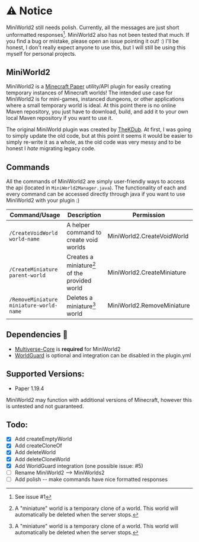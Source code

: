 # ⚠️ Notice

MiniWorld2 still needs polish. Currently, all the messages are just short unformatted responses[^1]. MiniWorld2
also has not been tested that much. If you find a bug or mistake, please open an issue pointing it out! :)
I'll be honest, I don't really expect anyone to use this, but I will still be using this myself for personal
projects.

[^1]: See issue #1

## MiniWorld2

MiniWorld2 is a [Minecraft Paper](https://papermc.io/) utility/API plugin for easily creating temporary instances of Minecraft worlds!
The intended use case for MiniWorld2 is for mini-games, instanced dungeons, or other applications where
a small temporary world is ideal. At this point there is no online Maven repository, you just have to
download, build, and add it to your own local Maven repository if you want to use it.

The original MiniWorld plugin was created by [TheKDub](https://github.com/thekdub). At first, I was going to simply
update the old code, but at this point it seems it would be easier to simply re-write it as a whole, as the old code
was very messy and to be honest I *hate* migrating legacy code.

## Commands

All the commands of MiniWorld2 are simply user-friendly ways to access the api (located in `MiniWorld2Manager.java`).
The functionality of each and every command can be accessed directly through java if you want to use MiniWorld2 with
your plugin :)

| Command/Usage                           | Description                                   | Permission                 |
|-----------------------------------------|-----------------------------------------------|----------------------------|
| `/CreateVoidWorld world-name`           | A helper command to create void worlds        | MiniWorld2.CreateVoidWorld |
| `/CreateMiniature parent-world`         | Creates a miniature[^2] of the provided world | MiniWorld2.CreateMiniature |
| `/RemoveMiniature miniature-world-name` | Deletes a miniature[^2] world                 | MiniWorld2.RemoveMiniature |

[^2]: A "miniature" world is a temporary clone of a world. This world will automatically be deleted when the server stops.

## Dependencies 🧰
- [Multiverse-Core](https://www.spigotmc.org/resources/multiverse-core.390/) is **required** for MiniWorld2
- [WorldGuard](https://dev.bukkit.org/projects/worldguard) is optional and integration can be disabled in the plugin.yml

## Supported Versions:
- Paper 1.19.4

MiniWorld2 may function with additional versions of Minecraft, however this is untested and not guaranteed.

## Todo:
- [x] Add createEmptyWorld
- [x] Add createCloneOf
- [x] Add deleteWorld
- [x] Add deleteCloneWorld
- [x] Add WorldGuard integration (one possible issue: #5)
- [ ] Rename MiniWorld2 --> MiniWorlds2
- [ ] Add polish -- make commands have nice formatted responses
